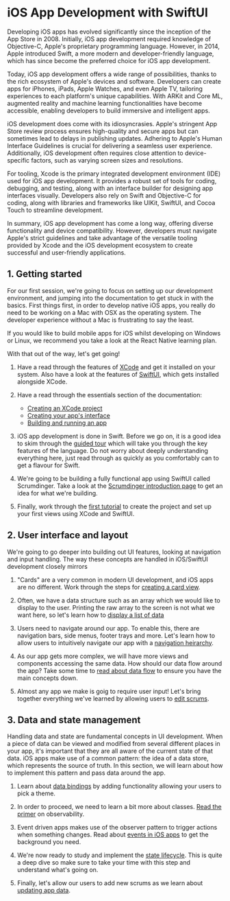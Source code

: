 # iOS App Development with SwiftUI

Developing iOS apps has evolved significantly since the inception of the App
Store in 2008. Initially, iOS app development required knowledge of Objective-C,
Apple's proprietary programming language. However, in 2014, Apple introduced
Swift, a more modern and developer-friendly language, which has since become the
preferred choice for iOS app development.

Today, iOS app development offers a wide range of possibilities, thanks to the
rich ecosystem of Apple's devices and software. Developers can create apps for
iPhones, iPads, Apple Watches, and even Apple TV, tailoring experiences to each
platform's unique capabilities. With ARKit and Core ML, augmented reality and
machine learning functionalities have become accessible, enabling developers to
build immersive and intelligent apps.

iOS development does come with its idiosyncrasies. Apple's stringent App Store
review process ensures high-quality and secure apps but can sometimes lead to
delays in publishing updates. Adhering to Apple's Human Interface Guidelines is
crucial for delivering a seamless user experience. Additionally, iOS development
often requires close attention to device-specific factors, such as varying
screen sizes and resolutions.

For tooling, Xcode is the primary integrated development environment (IDE) used
for iOS app development. It provides a robust set of tools for coding,
debugging, and testing, along with an interface builder for designing app
interfaces visually. Developers also rely on Swift and Objective-C for coding,
along with libraries and frameworks like UIKit, SwiftUI, and Cocoa Touch to
streamline development.

In summary, iOS app development has come a long way, offering diverse
functionality and device compatibility. However, developers must navigate
Apple's strict guidelines and take advantage of the versatile tooling provided
by Xcode and the iOS development ecosystem to create successful and
user-friendly applications.

## 1. Getting started

For our first session, we're going to focus on setting up our development
environment, and jumping into the documentation to get stuck in with the basics.
First things first, in order to develop native iOS apps, you really do need to
be working on a Mac with OSX as the operating system. The developer experience
without a Mac is frustrating to say the least.

If you would like to build mobile apps for iOS whilst developing on Windows or
Linux, we recommend you take a look at the React Native learning plan.

With that out of the way, let's get going!

1. Have a read through the features of
   [XCode](https://developer.apple.com/xcode/) and get it installed on your
   system. Also have a look at the features of
   [SwiftUI](https://developer.apple.com/xcode/swiftui/), which gets installed
   alongside XCode.

2. Have a read through the essentials section of the documentation:

   - [Creating an XCode project](https://developer.apple.com/documentation/xcode/creating-an-xcode-project-for-an-app)
   - [Creating your app's interface](https://developer.apple.com/documentation/xcode/creating-your-app-s-interface-with-swiftui)
   - [Building and running an app](https://developer.apple.com/documentation/xcode/building-and-running-an-app)

3. iOS app development is done in Swift. Before we go on, it is a good idea to
   skim through the
   [guided tour](https://docs.swift.org/swift-book/documentation/the-swift-programming-language/guidedtour)
   which will take you through the key features of the language. Do not worry
   about deeply understanding everything here, just read through as quickly as
   you comfortably can to get a flavour for Swift.

4. We're going to be building a fully functional app using SwiftUI called
   Scrumdinger. Take a look at the
   [Scrumdinger introduction page](https://developer.apple.com/tutorials/app-dev-training/getting-started-with-scrumdinger)
   to get an idea for what we're building.

5. Finally, work through the
   [first tutorial](https://developer.apple.com/tutorials/app-dev-training/using-stacks-to-arrange-views)
   to create the project and set up your first views using XCode and SwiftUI.

## 2. User interface and layout

We're going to go deeper into building out UI features, looking at navigation
and input handling. The way these concepts are handled in iOS/SwiftUI
development closely mirrors

1. "Cards" are a very common in modern UI development, and iOS apps are no
   different. Work through the steps for
   [creating a card view](https://developer.apple.com/tutorials/app-dev-training/creating-a-card-view).

2. Often, we have a data structure such as an array which we would like to
   display to the user. Printing the raw array to the screen is not what we want
   here, so let's learn how to
   [display a list of data](https://developer.apple.com/tutorials/app-dev-training/displaying-data-in-a-list)

3. Users need to navigate around our app. To enable this, there are navigation
   bars, side menus, footer trays and more. Let's learn how to allow users to
   intuitively navigate our app with a
   [navigation heirarchy](https://developer.apple.com/tutorials/app-dev-training/creating-a-navigation-hierarchy).

4. As our app gets more complex, we will have more views and components
   accessing the same data. How should our data flow around the app? Take some
   time to
   [read about data flow](https://developer.apple.com/tutorials/app-dev-training/managing-data-flow-between-views)
   to ensure you have the main concepts down.

5. Almost any app we make is goig to require user input! Let's bring together
   everything we've learned by allowing users to
   [edit scrums](https://developer.apple.com/tutorials/app-dev-training/creating-the-edit-view).

## 3. Data and state management

Handling data and state are fundamental concepts in UI development. When a piece
of data can be viewed and modified from several different places in your app,
it's important that they are all aware of the current state of that data. iOS
apps make use of a common pattern: the idea of a data store, which represents
the source of truth. In this section, we will learn about how to implement this
pattern and pass data around the app.

1. Learn about
   [data bindings](https://developer.apple.com/tutorials/app-dev-training/passing-data-with-bindings)
   by adding functionality allowing your users to pick a theme.

2. In order to proceed, we need to learn a bit more about classes.
   [Read the primer](https://developer.apple.com/tutorials/app-dev-training/making-classes-observable)
   on observability.

3. Event driven apps makes use of the observer pattern to trigger actions when
   something changes. Read about
   [events in iOS apps](https://developer.apple.com/tutorials/app-dev-training/responding-to-events)
   to get the background you need.

4. We're now ready to study and implement the
   [state lifecycle](https://developer.apple.com/tutorials/app-dev-training/managing-state-and-life-cycle).
   This is quite a deep dive so make sure to take your time with this step and
   understand what's going on.

5. Finally, let's allow our users to add new scrums as we learn about
   [updating app data](https://developer.apple.com/tutorials/app-dev-training/updating-app-data).


